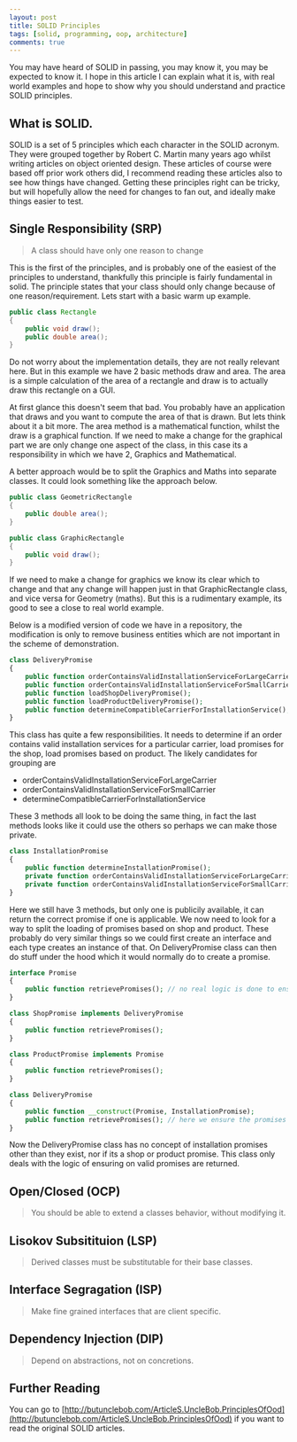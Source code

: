 ```yaml
---
layout: post
title: SOLID Principles
tags: [solid, programming, oop, architecture]
comments: true
---
```


You may have heard of SOLID in passing, you may know it, you may be expected to know it. I hope in this article I can explain what it is, with real world examples and hope to show why you should understand and practice SOLID principles.

## What is SOLID.

SOLID is a set of 5 principles which each character in the SOLID acronym. They were grouped together by Robert C. Martin many years ago whilst writing articles on object oriented design. These articles of course were based off prior work others did, I recommend reading these articles also to see how things have changed. Getting these principles right can be tricky, but will hopefully allow the need for changes to fan out, and ideally make things easier to test. 

## Single Responsibility (SRP)
> A class should have only one reason to change

This is the first of the principles, and is probably one of the easiest of the principles to understand, thankfully this principle is fairly fundamental in solid. The principle states that your class should only change because of one reason/requirement. Lets start with a basic warm up example. 

```java
public class Rectangle
{
    public void draw();
    public double area();
}
```

Do not worry about the implementation details, they are not really relevant here. But in this example we have 2 basic methods draw and area. The area is a simple calculation of the area of a rectangle and draw is to actually draw this rectangle on a GUI.

At first glance this doesn't seem that bad. You probably have an application that draws and you want to compute the area of that is drawn. But lets think about it a bit more. The area method is a mathematical function, whilst the draw is a graphical function. If we need to make a change for the graphical part we are only change one aspect of the class, in this case its a responsibility in which we have 2, Graphics and Mathematical.

A better approach would be to split the Graphics and Maths into separate classes. It could look something like the approach below.

```java
public class GeometricRectangle 
{
    public double area();
}

public class GraphicRectangle 
{
    public void draw();
}
```

If we need to make a change for graphics we know its clear which to change and that any change will happen just in that GraphicRectangle class, and vice versa for Geometry (maths). But this is a rudimentary example, its good to see a close to real world example.

Below is a modified version of code we have in a repository, the modification is only to remove business entities which are not important in the scheme of demonstration.

```php
class DeliveryPromise
{
    public function orderContainsValidInstallationServiceForLargeCarrier();
    public function orderContainsValidInstallationServiceForSmallCarrier();
    public function loadShopDeliveryPromise();
    public function loadProductDeliveryPromise();
    public function determineCompatibleCarrierForInstallationService();
}
```

This class has quite a few responsibilities. It needs to determine if an order contains valid installation services for a particular carrier, load promises for the shop, load promises based on product. The likely candidates for grouping are

- orderContainsValidInstallationServiceForLargeCarrier
- orderContainsValidInstallationServiceForSmallCarrier
- determineCompatibleCarrierForInstallationService

These 3 methods all look to be doing the same thing, in fact the last methods looks like it could use the others so perhaps we can make those private.

```php
class InstallationPromise
{
    public function determineInstallationPromise();
    private function orderContainsValidInstallationServiceForLargeCarrier();
    private function orderContainsValidInstallationServiceForSmallCarrier();
}
```

Here we still have 3 methods, but only one is publicily available, it can return the correct promise if one is applicable. We now need to look for a way to split the loading of promises based on shop and product. These probably do very similar things so we could first create an interface and each type creates an instance of that. On DeliveryPromise class can then do stuff under the hood which it would normally do to create a promise.

```php
interface Promise 
{
    public function retrievePromises(); // no real logic is done to ensure a promise is valid
}

class ShopPromise implements DeliveryPromise 
{
    public function retrievePromises();
}

class ProductPromise implements Promise 
{
    public function retrievePromises();
}

class DeliveryPromise 
{
    public function __construct(Promise, InstallationPromise);
    public function retrievePromises(); // here we ensure the promises are all valid based on some logic.
}
```

Now the DeliveryPromise class has no concept of installation promises other than they exist, nor if its a shop or product promise. This class only deals with the logic of ensuring on valid promises are returned. 

## Open/Closed (OCP)

> You should be able to extend a classes behavior, without modifying it.



## Lisokov Subsitituion (LSP)

> Derived classes must be substitutable for their base classes.

## Interface Segragation (ISP)

> Make fine grained interfaces that are client specific.

## Dependency Injection (DIP)

> Depend on abstractions, not on concretions.

## Further Reading
You can go to [http://butunclebob.com/ArticleS.UncleBob.PrinciplesOfOod](http://butunclebob.com/ArticleS.UncleBob.PrinciplesOfOod) if you want to read the original SOLID articles.
